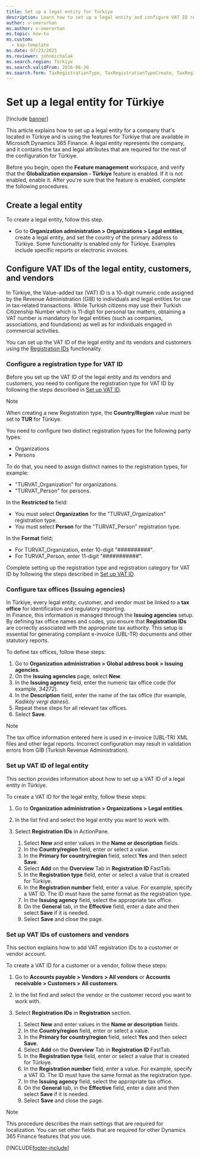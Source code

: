 ```yaml
---
title: Set up a legal entity for Türkiye
description: Learn how to set up a legal entity and configure VAT ID registration prerequisites in Microsoft Dynamics 365 Finance, including creating registration types, assigning them to registration categories, and selecting tax offices for legal entities, customers, and vendors.
author: v-omerorhan
ms.author: v-omerorhan
ms.topic: how-to
ms.custom: 
  - bap-template
ms.date: 07/23/2025
ms.reviewer: johnmichalak
ms.search.region: Türkiye
ms.search.validFrom: 2016-06-30
ms.search.form: TaxRegistrationType, TaxRegistrationTypeCreate, TaxRegistrationLegislationTypes, RegNumIssuerTable
---
```


# Set up a legal entity for Türkiye

[!include [banner](../../includes/banner.md)]

This article explains how to set up a legal entity for a company that's located in Türkiye and is using the features for Türkiye that are available in Microsoft Dynamics 365 Finance. A legal entity represents the company, and it contains the tax and legal attributes that are required for the rest of the configuration for Türkiye.

Before you begin, open the **Feature management** workspace, and verify that the **Globalization expansion - Türkiye** feature is enabled. 
If it is not enabled, enable it. After you're sure that the feature is enabled, complete the following procedures.

## Create a legal entity

To create a legal entity, follow this step.

- Go to **Organization administration > Organizations > Legal entities**, create a legal entity, and set the country of the primary address to Türkiye. Some functionality is enabled only for Türkiye. Examples include specific reports or electronic invoices.

## Configure VAT IDs of the legal entity, customers, and vendors

In Türkiye, the Value-added tax (VAT) ID is a 10-digit numeric code assigned by the Revenue Administration (GIB) to individuals and legal entities for use in tax-related transactions. While Turkish citizens may use their Turkish Citizenship Number which is 11-digit for personal tax matters, obtaining a VAT number is mandatory for legal entities (such as companies, associations, and foundations) as well as for individuals engaged in commercial activities.

You can set up the VAT ID of the legal entity and its vendors and customers using the [Registration IDs](../../localizations/europe/emea-registration-ids.md) functionality.

### Configure a registration type for VAT ID

Before you set up the VAT ID of the legal entity and its vendors and customers, you need to configure the registration type for VAT ID by following the steps described in [Set up VAT ID](../../localizations/europe/eur-00015-vat-id.md).

> [!NOTE] 
> When creating a new Registration type, the **Country/Region** value must be set to **TUR** for Türkiye.

You need to configure two distinct registration types for the following party types:

- Organizations
- Persons

To do that, you need to assign distinct names to the registration types, for example:

- "TURVAT_Organization" for organizations.
- "TURVAT_Person" for persons.

In the **Restricted to** field:

- You must select **Organization** for the "TURVAT_Organization" registration type.
- You must select **Person** for the "TURVAT_Person" registration type.

In the **Format** field;

- For TURVAT_Organization, enter 10-digit "##########".
- For TURVAT_Person, enter 11-digit "###########".

Complete setting up the registration type and registration category for VAT ID by following the steps described in [Set up VAT ID](../../localizations/europe/eur-00015-vat-id.md).

### Configure tax offices (Issuing agencies)

In Türkiye, every legal entity, customer, and vendor must be linked to a **tax office** for identification and regulatory reporting.  
In Finance, this information is managed through the **Issuing agencies** setup. By defining tax office names and codes, you ensure that **Registration IDs** are correctly associated with the appropriate tax authority. This setup is essential for generating compliant e-invoice (UBL-TR) documents and other statutory reports.

To define tax offices, follow these steps:  

1. Go to **Organization administration > Global address book > Issuing agencies**.  
1. On the **Issuing agencies** page, select **New**.  
1. In the **Issuing agency** field, enter the numeric tax office code (for example, *34272*).  
1. In the **Description** field, enter the name of the tax office (for example, *Kadıköy vergi dairesi*).  
1. Repeat these steps for all relevant tax offices.
1. Select **Save**.

> [!NOTE]  
> The tax office information entered here is used in e-invoice (UBL-TR) XML files and other legal reports. Incorrect configuration may result in validation errors from GİB (Turkish Revenue Administration).

### Set up VAT ID of legal entity

This section provides information about how to set up a VAT ID of a legal entity in Türkiye.

To create a VAT ID for the legal entity, follow these steps: 

1. Go to **Organization administration > Organizations > Legal entities**.
1. In the list find and select the legal entity you want to work with.
1. Select **Registration IDs** in ActionPane.

	1. Select **New** and enter values in the **Name or description** fields.
	1. In the **Country/region** field, enter or select a value.
	1. In the **Primary for country/region** field, select **Yes** and then select **Save**.	
	1. Select **Add** on the **Overview** Tab in **Registration ID** FastTab.
	1. In the **Registration type** field, enter or select a value that is created for Türkiye.
	1. In the **Registration number** field, enter a value. For example, specify a VAT ID. The ID must have the same format as the registration type.
	1. In the **Issuing agency** field, select the appropriate tax office.
	1. On the **General** tab, in the **Effective** field, enter a date and then select **Save** if it is needed.
	1. Select **Save** and close the page.

### Set up VAT IDs of customers and vendors

This section explains how to add VAT registration IDs to a customer or vendor account. 

To create a VAT ID for a customer or a vendor, follow these steps:

1. Go to **Accounts payable > Vendors > All vendors** or **Accounts receivable > Customers > All customers**.
1. In the list find and select the vendor or the customer record you want to work with.
1. Select **Registration IDs** in **Registration** section.

	1. Select **New** and enter values in the **Name or description** fields.
	1. In the **Country/region** field, enter or select a value.
	1. In the **Primary for country/region** field, select **Yes** and then select **Save**.	
	1. Select **Add** on the **Overview** Tab in **Registration ID** FastTab.
	1. In the **Registration type** field, enter or select a value that is created for Türkiye.
	1. In the **Registration number** field, enter a value. For example, specify a VAT ID. The ID must have the same format as the registration type.
    1. In the **Issuing agency** field, select the appropriate tax office. 
	1. On the **General** tab, in the **Effective** field, enter a date and then select **Save** if it is needed.
	1. Select **Save** and close the page.

> [!NOTE] 
> This procedure describes the main settings that are required for localization. You can set other fields that are required for other Dynamics 365 Finance features that you use.


[!INCLUDE[footer-include](../../../includes/footer-banner.md)]
